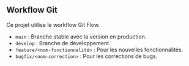 ## Workflow Git

Ce projet utilise le workflow Git Flow.

- `main` : Branche stable avec la version en production.
- `develop` : Branche de développement.
- `feature/<nom-fonctionnalité>` : Pour les nouvelles fonctionnalités.
- `bugfix/<nom-correction>` : Pour les corrections de bugs.